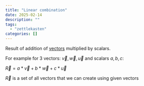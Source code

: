```yaml
---
title: "Linear combination"
date: 2025-02-14
description: ""
tags: 
  - "zettlekasten"
categories: []
---
```


Result of addition of [vectors](Vector.md) multiplied by scalars.

For example for 3 vectors: $\vec{v},\vec{w},\vec{u}$ and scalars $a,b,c$:

$\vec{R} = a * \vec{v} + b * \vec{w} + c * \vec{u}$

$\vec{R}$ is a set of all vectors that we can create using given vectors
